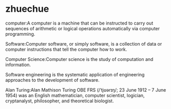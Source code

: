 # zhuechue
computer:A computer is a machine that can be instructed to carry out sequences of arithmetic or logical operations automatically via computer programming.

Software:Computer software, or simply software, is a collection of data or computer instructions that tell the computer how to work. 


Computer Science:Computer science is the study of computation and information.


Software engineering is the systematic application of engineering approaches to the development of software.


Alan Turing:Alan Mathison Turing OBE FRS (/ˈtjʊərɪŋ/; 23 June 1912 – 7 June 1954) was an English mathematician, computer scientist, logician, cryptanalyst, philosopher, and theoretical biologist.
